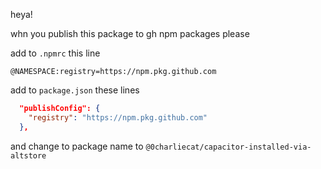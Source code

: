heya!

whn you publish this package to gh npm packages please

add to `.npmrc` this line
```
@NAMESPACE:registry=https://npm.pkg.github.com
```

add to `package.json` these lines
```json
  "publishConfig": {
    "registry": "https://npm.pkg.github.com"
  },
```

and change to package name to `@0charliecat/capacitor-installed-via-altstore`